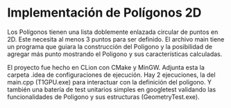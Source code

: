 # Implementación de Polígonos 2D

Los Polígonos tienen una lista doblemente enlazada circular de puntos en 2D. Este necesita al menos 3 puntos para ser 
definido. El archivo main tiene un programa que guiara la construcción del Poligono y la posibilidad de agregar más 
punto mostrando el Poligono y sus características calculadas.

El proyecto fue hecho en CLion con CMake y MinGW. Adjunta esta la carpeta .idea de configuraciones de ejecución. Hay 2 ejecuciones, 
la del main.cpp (T1GPU.exe) para interactuar con la definición del poligono. Y también una batería de test unitarios 
simples en googletest validando las funcionalidades de Poligono y sus estructuras (GeometryTest.exe).


